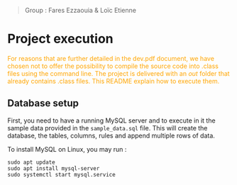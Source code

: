 > Group : Fares Ezzaouia & Loïc Etienne

# Project execution

<font color="orange">For reasons that are further detailed in the dev.pdf document, we have chosen not to offer the possibility to compile the source code into .class files using the command line. The project is delivered with an *out* folder that already contains .class files. This README explain how to execute them.</font>

## Database setup

First, you need to have a running MySQL server and to execute in it the sample data provided in the `sample_data.sql` file. This will create the database, the tables, columns, rules and append multiple rows of data.

To install MySQL on Linux, you may run :

`sudo apt update`
<br>
`sudo apt install mysql-server`
<br>
`sudo systemctl start mysql.service`
